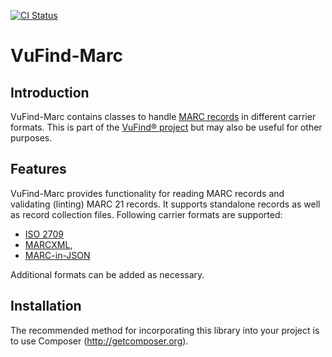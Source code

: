[![CI Status](https://github.com/vufind-org/vufind-marc/actions/workflows/ci.yaml/badge.svg?branch=dev)](https://github.com/vufind-org/vufind-marc/actions/workflows/ci.yaml)

VuFind-Marc
===========

Introduction
------------
VuFind-Marc contains classes to handle [MARC records](https://www.loc.gov/marc/) in
different carrier formats. This is part of the [VuFind® project](http://vufind.org)
but may also be useful for other purposes.

Features
--------
VuFind-Marc provides functionality for reading MARC records and validating (linting)
MARC 21 records. It supports standalone records as well as record collection files.
Following carrier formats are supported:

- [ISO 2709](https://en.wikipedia.org/wiki/ISO_2709)
- [MARCXML](https://www.loc.gov/standards/marcxml/),
- [MARC-in-JSON](https://web.archive.org/web/20151112001548/http://dilettantes.code4lib.org/blog/2010/09/a-proposal-to-serialize-marc-in-json/)

Additional formats can be added as necessary.

Installation
------------
The recommended method for incorporating this library into your project is to use
Composer (http://getcomposer.org).
